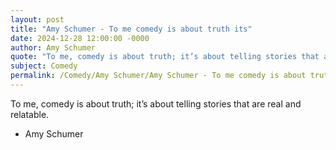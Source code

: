 ```yaml
---
layout: post
title: "Amy Schumer - To me comedy is about truth its"
date: 2024-12-28 12:00:00 -0000
author: Amy Schumer
quote: "To me, comedy is about truth; it’s about telling stories that are real and relatable."
subject: Comedy
permalink: /Comedy/Amy Schumer/Amy Schumer - To me comedy is about truth its
---
```


To me, comedy is about truth; it’s about telling stories that are real and relatable.

- Amy Schumer
